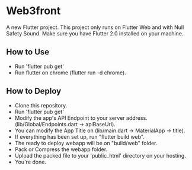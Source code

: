 # Web3front

A new Flutter project.
This project only runs on Flutter Web and with Null Safety Sound.
Make sure you have Flutter 2.0 installed on your machine.

## How to Use

- Run 'flutter pub get'
- Run flutter on chrome (flutter run -d chrome).

## How to Deploy

- Clone this repository.
- Run 'flutter pub get'
- Modify the app's API Endpoint to your server address. (lib/Global/Endpoints.dart -> apiBaseUrl).
- You can modify the App Title on (lib/main.dart -> MaterialApp -> title).
- If everything has been set up, run "flutter build web".
- The ready to deploy webapp will be on "build/web" folder.
- Pack or Compress the webapp folder.
- Upload the packed file to your 'public_html' directory on your hosting.
- You're done.
